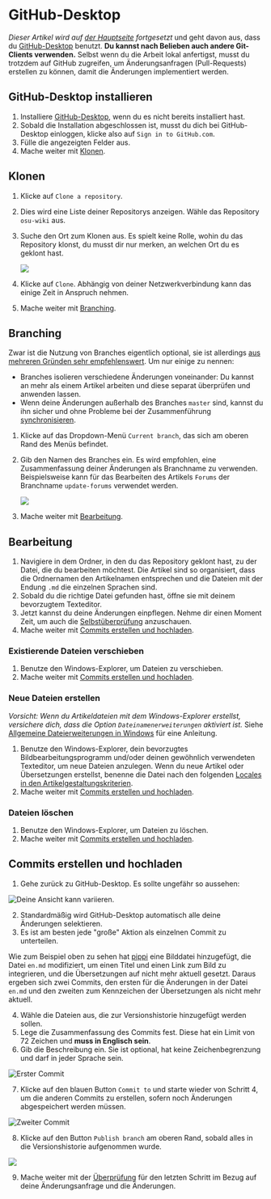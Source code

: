 # GitHub-Desktop

*Dieser Artikel wird auf [der Hauptseite](/wiki/osu!_wiki/Contribution_guide) fortgesetzt* und geht davon aus, dass du [GitHub-Desktop](https://desktop.github.com) benutzt. **Du kannst nach Belieben auch andere Git-Clients verwenden.** Selbst wenn du die Arbeit lokal anfertigst, musst du trotzdem auf GitHub zugreifen, um Änderungsanfragen (Pull-Requests) erstellen zu können, damit die Änderungen implementiert werden.

## GitHub-Desktop installieren

1. Installiere [GitHub-Desktop](https://desktop.github.com), wenn du es nicht bereits installiert hast.
2. Sobald die Installation abgeschlossen ist, musst du dich bei GitHub-Desktop einloggen, klicke also auf `Sign in to GitHub.com`.
3. Fülle die angezeigten Felder aus.
4. Mache weiter mit [Klonen](#klonen).

## Klonen

1. Klicke auf `Clone a repository`.

2. Dies wird eine Liste deiner Repositorys anzeigen. Wähle das Repository `osu-wiki` aus.

3. Suche den Ort zum Klonen aus. Es spielt keine Rolle, wohin du das Repository klonst, du musst dir nur merken, an welchen Ort du es geklont hast.

   ![](img/github-desktop-select-repo.jpg)

4. Klicke auf `Clone`. Abhängig von deiner Netzwerkverbindung kann das einige Zeit in Anspruch nehmen.

5. Mache weiter mit [Branching](#branching).

## Branching

Zwar ist die Nutzung von Branches eigentlich optional, sie ist allerdings [aus mehreren Gründen sehr empfehlenswert](https://www.atlassian.com/git/tutorials/comparing-workflows/forking-workflow). Um nur einige zu nennen:

- Branches isolieren verschiedene Änderungen voneinander: Du kannst an mehr als einem Artikel arbeiten und diese separat überprüfen und anwenden lassen.
- Wenn deine Änderungen außerhalb des Branches `master` sind, kannst du ihn sicher und ohne Probleme bei der Zusammenführung [synchronisieren](/wiki/osu!_wiki/Contribution_guide/Best_practices#die-verzweigung-synchronisieren).

1. Klicke auf das Dropdown-Menü `Current branch`, das sich am oberen Rand des Menüs befindet.

2. Gib den Namen des Branches ein. Es wird empfohlen, eine Zusammenfassung deiner Änderungen als Branchname zu verwenden. Beispielsweise kann für das Bearbeiten des Artikels `Forums` der Branchname `update-forums` verwendet werden.

   ![](img/github-desktop-branch.jpg)

3. Mache weiter mit [Bearbeitung](#bearbeitung).

## Bearbeitung

1. Navigiere in dem Ordner, in den du das Repository geklont hast, zu der Datei, die du bearbeiten möchtest. Die Artikel sind so organisiert, dass die Ordnernamen den Artikelnamen entsprechen und die Dateien mit der Endung `.md` die einzelnen Sprachen sind.
2. Sobald du die richtige Datei gefunden hast, öffne sie mit deinem bevorzugtem Texteditor.
3. Jetzt kannst du deine Änderungen einpflegen. Nehme dir einen Moment Zeit, um auch die [Selbstüberprüfung](/wiki/osu!_wiki/Contribution_guide#selbstüberprüfung) anzuschauen.
4. Mache weiter mit [Commits erstellen und hochladen](#commits-erstellen-und-hochladen).

### Existierende Dateien verschieben

1. Benutze den Windows-Explorer, um Dateien zu verschieben.
2. Mache weiter mit [Commits erstellen und hochladen](#commits-erstellen-und-hochladen).

### Neue Dateien erstellen

*Vorsicht: Wenn du Artikeldateien mit dem Windows-Explorer erstellst, versichere dich, dass die Option `Dateinamenerweiterungen` aktiviert ist.* Siehe [Allgemeine Dateierweiterungen in Windows](https://support.microsoft.com/de-de/windows/allgemeine-dateierweiterungen-in-windows-da4a4430-8e76-89c5-59f7-1cdbbc75cb01) für eine Anleitung.

1. Benutze den Windows-Explorer, dein bevorzugtes Bildbearbeitungsprogramm und/oder deinen gewöhnlich verwendeten Texteditor, um neue Dateien anzulegen. Wenn du neue Artikel oder Übersetzungen erstellst, benenne die Datei nach den folgenden [Locales in den Artikelgestaltungskriterien](/wiki/Article_styling_criteria/Formatting#locales).
2. Mache weiter mit [Commits erstellen und hochladen](#commits-erstellen-und-hochladen).

### Dateien löschen

1. Benutze den Windows-Explorer, um Dateien zu löschen.
2. Mache weiter mit [Commits erstellen und hochladen](#commits-erstellen-und-hochladen).

## Commits erstellen und hochladen

1. Gehe zurück zu GitHub-Desktop. Es sollte ungefähr so aussehen:

  ![](img/github-desktop-changes.jpg "Deine Ansicht kann variieren.")

2. Standardmäßig wird GitHub-Desktop automatisch alle deine Änderungen selektieren.
3. Es ist am besten jede "große" Aktion als einzelnen Commit zu unterteilen.

Wie zum Beispiel oben zu sehen hat [pippi](/wiki/Mascots#pippi) eine Bilddatei hinzugefügt, die Datei `en.md` modifiziert, um einen Titel und einen Link zum Bild zu integrieren, und die Übersetzungen auf nicht mehr aktuell gesetzt. Daraus ergeben sich zwei Commits, den ersten für die Änderungen in der Datei `en.md` und den zweiten zum Kennzeichen der Übersetzungen als nicht mehr aktuell.

4. Wähle die Dateien aus, die zur Versionshistorie hinzugefügt werden sollen.
5. Lege die Zusammenfassung des Commits fest. Diese hat ein Limit von 72 Zeichen und **muss in Englisch sein**.
6. Gib die Beschreibung ein. Sie ist optional, hat keine Zeichenbegrenzung und darf in jeder Sprache sein.

  ![](img/github-desktop-first-commit.jpg "Erster Commit")

7. Klicke auf den blauen Button `Commit to` und starte wieder von Schritt 4, um die anderen Commits zu erstellen, sofern noch Änderungen abgespeichert werden müssen.

  ![](img/github-desktop-second-commit.jpg "Zweiter Commit")

8. Klicke auf den Button `Publish branch` am oberen Rand, sobald alles in die Versionshistorie aufgenommen wurde.

  ![](img/github-desktop-push.jpg)

9. Mache weiter mit der [Überprüfung](/wiki/osu!_wiki/Contribution_guide#überprüfung) für den letzten Schritt im Bezug auf deine Änderungsanfrage und die Änderungen.
